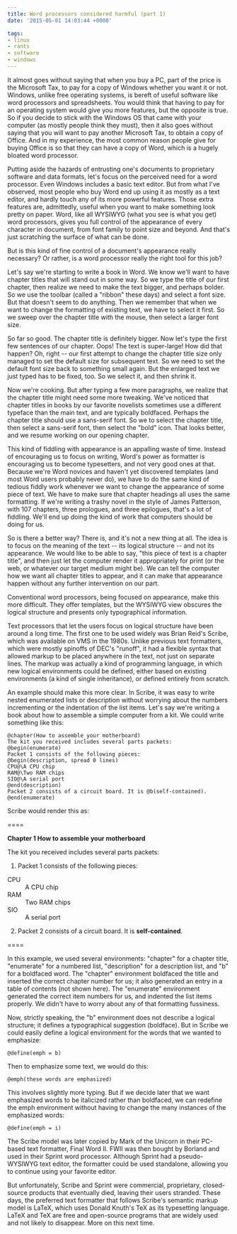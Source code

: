 ```yaml
---
title: Word processors considered harmful (part 1)
date: '2015-05-01 14:03:44 +0000'

tags:
- linux
- rants
- software
- windows
---
```

It almost goes without saying that when you buy a PC, part of the
price is the Microsoft Tax, to pay for a copy of Windows whether you
want it or not. <!--more--> Windows, unlike free operating systems, is bereft of
useful software like word processors and spreadsheets. You would think
that having to pay for an operating system would give you more
features, but the opposite is true. So if you decide to stick with the
Windows OS that came with your computer (as mostly people think they
must), then it also goes without saying that you will want to pay
another Microsoft Tax, to obtain a copy of Office. And in my
experience, the most common reason people give for buying Office is so
that they can have a copy of Word, which is a hugely bloated word
processor.

Putting aside the hazards of entrusting one's documents to proprietary
software and data formats, let's focus on the perceived need for a
word processor. Even Windows includes a basic text editor. But from
what I've observed, most people who buy Word end up using it as mostly
as a text editor, and hardly touch any of its more powerful features.
Those extra features are, admittedly, useful when you want to make
something look pretty on paper. Word, like all WYSIWYG (what you see
is what you get) word processors, gives you full control of the
appearance of every character in document, from font family to point
size and beyond. And that's just scratching the surface of what can be
done.

But is this kind of fine control of a document's appearance really
necessary? Or rather, is a word processor really the right tool for
this job?

Let's say we're starting to write a book in Word. We know we'll want
to have chapter titles that will stand out in some way. So we type the
title of our first chapter, then realize we need to make the text
bigger, and perhaps bolder. So we use the toolbar (called a
&quot;ribbon&quot; these days) and select a font size. But that
doesn't seem to do anything. Then we remember that when we want to
change the formatting of existing text, we have to select it first. So
we sweep over the chapter title with the mouse, then select a larger
font size. 

So far so good. The chapter title is definitely bigger. Now let's type
the first few sentences of our chapter. Oops! The text is super-large!
How did that happen? Oh, right -- our first attempt to change the
chapter title size only managed to set the default size for subsequent
text. So we need to set the default font size back to something small
again. But the enlarged text we just typed has to be fixed, too. So we
select it, and then shrink it.

Now we're cooking. But after typing a few more paragraphs, we realize
that the chapter title might need some more tweaking. We've noticed
that chapter titles in books by our favorite novelists sometimes use a
different typeface than the main text, and are typically boldfaced.
Perhaps the chapter title should use a sans-serif font. So we to
select the chapter title, then select a sans-serif font, then select
the &quot;bold&quot; icon. That looks better, and we resume working on
our opening chapter.

This kind of fiddling with appearance is an appalling waste of time.
Instead of encouraging us to focus on writing, Word's power as
formatter is encouraging us to become typesetters, and not very good
ones at that. Because we're Word novices and haven't yet discovered
templates (and most Word users probably never do), we have to do the
same kind of tedious fiddly work whenever we want to change the
appearance of some piece of text. We have to make sure that chapter
headings all uses the same formatting. If we're writing a trashy novel
in the style of James Patterson, with 107 chapters, three prologues,
and three epilogues, that's a lot of fiddling. We'll end up doing the
kind of work that computers should be doing for us.

So is there a better way? There is, and it's not a new thing at all.
The idea is to focus on the meaning of the text -- its logical
structure -- and not its appearance. We would like to be able to say,
&quot;this piece of text is a chapter title&quot;, and then just let
the computer render it appropriately for print (or the web, or
whatever our target medium might be). We can tell the computer how we
want all chapter titles to appear, and it can make that appearance
happen without any further intervention on our part.

Conventional word processors, being focused on appearance, make this
more difficult. They offer templates, but the WYSIWYG view obscures
the logical structure and presents only typographical information.

Text processors that let the users focus on logical structure have
been around a long time. The first one to be used widely was Brian
Reid's Scribe, which was available on VMS in the 1980s. Unlike
previous text formatters, which were mostly spinoffs of DEC's
&quot;runoff&quot;, it had a flexible syntax that allowed markup to be
placed anywhere in the text, not just on separate lines. The markup
was actually a kind of programming language, in which new logical
environments could be defined, either based on existing environments
(a kind of single inheritance), or defined entirely from scratch.

An example should make this more clear. In Scribe, it was easy to
write nested enumerated lists or description without worrying about
the numbers incrementing or the indentation of the list items. Let's
say we're writing a book about how to assemble a simple computer from
a kit. We could write something like this:

```
@chapter(How to assemble your motherboard)
The kit you received includes several parts packets:
@begin(enumerate)
Packet 1 consists of the following pieces:
@begin(description, spread 0 lines)
CPU@\A CPU chip
RAM@\Two RAM chips
SIO@\A serial port
@end(description)
Packet 2 consists of a circuit board. It is @b(self-contained).
@end(enumerate)
```

Scribe would render this as:

====

**Chapter 1 How to assemble your motherboard**

The kit you received includes several parts packets:

1. Packet 1 consists of the following pieces:

<dl>
<dt>CPU</dt>
<dd>A CPU chip
</dd>
<dt>RAM</dt>
<dd>Two RAM chips
</dd>
<dt>SIO</dt>
<dd>A serial port
</dd>
</dl></li>

2. Packet 2 consists of a circuit board. It is **self-contained**.

====

In this example, we used several environments: &quot;chapter&quot; for
a chapter title, &quot;enumerate&quot; for a numbered list,
&quot;description&quot; for a description list, and &quot;b&quot; for
a boldfaced word. The &quot;chapter&quot; environment boldfaced the
title and inserted the correct chapter number for us; it also
generated an entry in a table of contents (not shown here). The
&quot;enumerate&quot; environment generated the correct item numbers
for us, and indented the list items properly. We didn't have to worry
about any of that formatting fussiness.

Now, strictly speaking, the &quot;b&quot; environment does not
describe a logical structure; it defines a typographical suggestion
(boldface). But in Scribe we could easily define a logical environment
for the words that we wanted to emphasize:

`@define(emph = b)`

Then to emphasize some text, we would do this:

`@emph(these words are emphasized)`

This involves slightly more typing. But if we decide later that we want emphasized words to be italicized rather than boldfaced, we can redefine the emph environment without having to change the many instances of the emphasized words:

`@define(emph = i)`

The Scribe model was later copied by Mark of the Unicorn in their
PC-based text formatter, Final Word II. FWII was then bought by
Borland and used in their Sprint word processor. Although Sprint had a
pseudo-WYSIWYG text editor, the formatter could be used standalone,
allowing you to continue using your favorite editor. 

But unfortunately, Scribe and Sprint were commercial, proprietary,
closed-source products that eventually died, leaving their users
stranded. These days, the preferred text formatter that follows
Scribe's semantic markup model is LaTeX, which uses Donald Knuth's TeX
as its typesetting language. LaTeX and TeX are free and open-source
programs that are widely used and not likely to disappear. More on
this next time.

